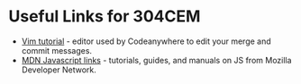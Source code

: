 # Useful Links for 304CEM

* [Vim tutorial](https://linuxconfig.org/vim-tutorial) - editor used by Codeanywhere to edit your merge and commit messages.
* [MDN Javascript links](https://developer.mozilla.org/en-US/docs/Web/JavaScript) - tutorials, guides, and manuals on JS from Mozilla Developer Network.
